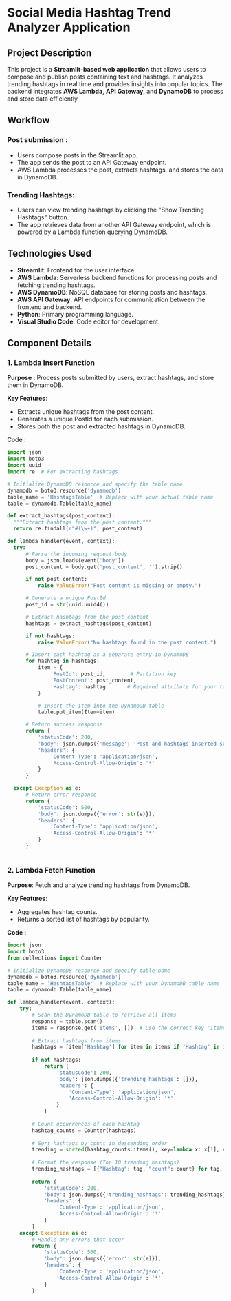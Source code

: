 # Social Media Hashtag Trend Analyzer Application

## Project Description
This project is a __Streamlit-based web application__ that allows users to compose and publish posts containing text and hashtags. It analyzes trending hashtags in real time and provides insights into popular topics. The backend integrates __AWS Lambda__, __API Gateway__, and __DynamoDB__ to process 
and store data efficiently

## Workflow
### Post submission :
  * Users compose posts in the Streamlit app.
  * The app sends the post to an API Gateway endpoint.
  * AWS Lambda processes the post, extracts hashtags, and stores the data in DynamoDB.

### Trending Hashtags:
  * Users can view trending hashtags by clicking the "Show Trending Hashtags" button.
  * The app retrieves data from another API Gateway endpoint, which is powered by a Lambda function querying DynamoDB.

## Technologies Used
  * __Streamlit__: Frontend for the user interface.
  * __AWS Lambda__: Serverless backend functions for processing posts and fetching trending hashtags.
  * __AWS DynamoDB__: NoSQL database for storing posts and hashtags.
  * __AWS API Gateway__: API endpoints for communication between the frontend and backend.
  * __Python__: Primary programming language.
  * __Visual Studio Code__: Code editor for development.

## Component Details
  ### 1. Lambda Insert Function
 __Purpose__ : Process posts submitted by users, extract hashtags, and store them in DynamoDB.
  
__Key Features__: 
  * Extracts unique hashtags from the post content.     
  * Generates a unique PostId for each submission.     
  * Stores both the post and extracted hashtags in DynamoDB.
     
  Code :
  
  ```python
import json
import boto3
import uuid
import re  # For extracting hashtags

# Initialize DynamoDB resource and specify the table name
dynamodb = boto3.resource('dynamodb')
table_name = 'HashtagsTable'  # Replace with your actual table name
table = dynamodb.Table(table_name)

def extract_hashtags(post_content):
    """Extract hashtags from the post content."""
    return re.findall(r"#(\w+)", post_content)

def lambda_handler(event, context):
    try:
        # Parse the incoming request body
        body = json.loads(event['body'])
        post_content = body.get('post_content', '').strip()

        if not post_content:
            raise ValueError("Post content is missing or empty.")

        # Generate a unique PostId
        post_id = str(uuid.uuid4())

        # Extract hashtags from the post content
        hashtags = extract_hashtags(post_content)

        if not hashtags:
            raise ValueError("No hashtags found in the post content.")

        # Insert each hashtag as a separate entry in DynamoDB
        for hashtag in hashtags:
            item = {
                'PostId': post_id,        # Partition key
                'PostContent': post_content,
                'Hashtag': hashtag       # Required attribute for your table schema
            }

            # Insert the item into the DynamoDB table
            table.put_item(Item=item)

        # Return success response
        return {
            'statusCode': 200,
            'body': json.dumps({'message': 'Post and hashtags inserted successfully!'}),
            'headers': {
                'Content-Type': 'application/json',
                'Access-Control-Allow-Origin': '*'
            }
        }

    except Exception as e:
        # Return error response
        return {
            'statusCode': 500,
            'body': json.dumps({'error': str(e)}),
            'headers': {
                'Content-Type': 'application/json',
                'Access-Control-Allow-Origin': '*'
            }
        }
      
   ```
### 2. Lambda Fetch Function

__Purpose__: Fetch and analyze trending hashtags from DynamoDB.

__Key Features__:
* Aggregates hashtag counts.
* Returns a sorted list of hashtags by popularity.

__Code :__
```python
import json
import boto3
from collections import Counter

# Initialize DynamoDB resource and specify table name
dynamodb = boto3.resource('dynamodb')
table_name = 'HashtagsTable'  # Replace with your DynamoDB table name
table = dynamodb.Table(table_name)

def lambda_handler(event, context):
    try:
        # Scan the DynamoDB table to retrieve all items
        response = table.scan()
        items = response.get('Items', [])  # Use the correct key 'Items'
        
        # Extract hashtags from items
        hashtags = [item['Hashtag'] for item in items if 'Hashtag' in item]
        
        if not hashtags:
            return {
                'statusCode': 200,
                'body': json.dumps({'trending_hashtags': []}),
                'headers': {
                    'Content-Type': 'application/json',
                    'Access-Control-Allow-Origin': '*'
                }
            }
        
        # Count occurrences of each hashtag
        hashtag_counts = Counter(hashtags)
        
        # Sort hashtags by count in descending order
        trending = sorted(hashtag_counts.items(), key=lambda x: x[1], reverse=True)
        
        # Format the response (Top 10 trending hashtags)
        trending_hashtags = [{"Hashtag": tag, "count": count} for tag, count in trending[:10]]
        
        return {
            'statusCode': 200,
            'body': json.dumps({'trending_hashtags': trending_hashtags}),
            'headers': {
                'Content-Type': 'application/json',
                'Access-Control-Allow-Origin': '*'
            }
        }
    except Exception as e:
        # Handle any errors that occur
        return {
            'statusCode': 500,
            'body': json.dumps({'error': str(e)}),
            'headers': {
                'Content-Type': 'application/json',
                'Access-Control-Allow-Origin': '*'
            }
        }

```

         
   
